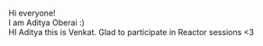 Hi everyone!  
I am Aditya Oberai :)  
HI Aditya this is Venkat.
Glad to participate in Reactor sessions <3  
